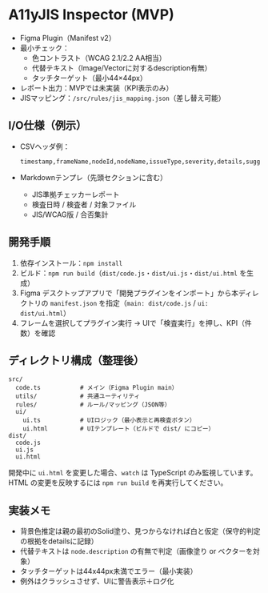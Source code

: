 # A11yJIS Inspector (MVP)

- Figma Plugin（Manifest v2）
- 最小チェック：
  - 色コントラスト（WCAG 2.1/2.2 AA相当）
  - 代替テキスト（Image/Vectorに対するdescription有無）
  - タッチターゲット（最小44×44px）
- レポート出力：MVPでは未実装（KPI表示のみ）
- JISマッピング：`/src/rules/jis_mapping.json`（差し替え可能）

## I/O仕様（例示）

- CSVヘッダ例：

  ```
  timestamp,frameName,nodeId,nodeName,issueType,severity,details,suggestedFix,JISClauseId
  ```

- Markdownテンプレ（先頭セクションに含む）
  - JIS準拠チェッカーレポート
  - 検査日時 / 検査者 / 対象ファイル
  - JIS/WCAG版 / 合否集計

## 開発手順

1. 依存インストール：`npm install`
2. ビルド：`npm run build`（`dist/code.js`・`dist/ui.js`・`dist/ui.html` を生成）
3. Figma デスクトップアプリで「開発プラグインをインポート」から本ディレクトリの `manifest.json` を指定（`main: dist/code.js` / `ui: dist/ui.html`）
4. フレームを選択してプラグイン実行 → UIで「検査実行」を押し、KPI（件数）を確認

## ディレクトリ構成（整理後）

```
src/
  code.ts           # メイン（Figma Plugin main）
  utils/            # 共通ユーティリティ
  rules/            # ルール/マッピング（JSON等）
  ui/
    ui.ts           # UIロジック（最小表示と再検査ボタン）
    ui.html         # UIテンプレート（ビルドで dist/ にコピー）
dist/
  code.js
  ui.js
  ui.html
```

開発中に `ui.html` を変更した場合、`watch` は TypeScript のみ監視しています。HTML の変更を反映するには `npm run build` を再実行してください。

## 実装メモ

- 背景色推定は親の最初のSolid塗り、見つからなければ白と仮定（保守的判定の根拠をdetailsに記録）
- 代替テキストは `node.description` の有無で判定（画像塗り or ベクターを対象）
- タッチターゲットは44x44px未満でエラー（最小実装）
- 例外はクラッシュさせず、UIに警告表示＋ログ化

